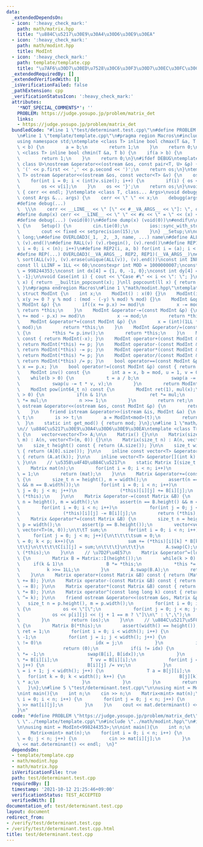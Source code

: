 ```yaml
---
data:
  _extendedDependsOn:
  - icon: ':heavy_check_mark:'
    path: math/matrix.hpp
    title: "\u884C\u5217\u30E9\u30A4\u30D6\u30E9\u30EA"
  - icon: ':heavy_check_mark:'
    path: math/modint.hpp
    title: ModInt
  - icon: ':heavy_check_mark:'
    path: template/template.cpp
    title: "\u7AF6\u30D7\u30ED\u7528\u30C6\u30F3\u30D7\u30EC\u30FC\u30C8"
  _extendedRequiredBy: []
  _extendedVerifiedWith: []
  _isVerificationFailed: false
  _pathExtension: cpp
  _verificationStatusIcon: ':heavy_check_mark:'
  attributes:
    '*NOT_SPECIAL_COMMENTS*': ''
    PROBLEM: https://judge.yosupo.jp/problem/matrix_det
    links:
    - https://judge.yosupo.jp/problem/matrix_det
  bundledCode: "#line 1 \"test/determinant.test.cpp\"\n#define PROBLEM \"https://judge.yosupo.jp/problem/matrix_det\"\
    \n#line 1 \"template/template.cpp\"\n#pragma region Macros\n#include <bits/stdc++.h>\n\
    using namespace std;\ntemplate <class T> inline bool chmax(T &a, T b) {\n    if(a\
    \ < b) {\n        a = b;\n        return 1;\n    }\n    return 0;\n}\ntemplate\
    \ <class T> inline bool chmin(T &a, T b) {\n    if(a > b) {\n        a = b;\n\
    \        return 1;\n    }\n    return 0;\n}\n#ifdef DEBUG\ntemplate <class T,\
    \ class U>\nostream &operator<<(ostream &os, const pair<T, U> &p) {\n    os <<\
    \ '(' << p.first << ',' << p.second << ')';\n    return os;\n}\ntemplate <class\
    \ T> ostream &operator<<(ostream &os, const vector<T> &v) {\n    os << '{';\n\
    \    for(int i = 0; i < (int)v.size(); i++) {\n        if(i) { os << ','; }\n\
    \        os << v[i];\n    }\n    os << '}';\n    return os;\n}\nvoid debugg()\
    \ { cerr << endl; }\ntemplate <class T, class... Args>\nvoid debugg(const T &x,\
    \ const Args &... args) {\n    cerr << \" \" << x;\n    debugg(args...);\n}\n\
    #define debug(...)                                                           \
    \  \\\n    cerr << __LINE__ << \" [\" << #__VA_ARGS__ << \"]: \", debugg(__VA_ARGS__)\n\
    #define dump(x) cerr << __LINE__ << \" \" << #x << \" = \" << (x) << endl\n#else\n\
    #define debug(...) (void(0))\n#define dump(x) (void(0))\n#endif\n\nstruct Setup\
    \ {\n    Setup() {\n        cin.tie(0);\n        ios::sync_with_stdio(false);\n\
    \        cout << fixed << setprecision(15);\n    }\n} __Setup;\n\nusing ll = long\
    \ long;\n#define OVERLOAD3(_1, _2, _3, name, ...) name\n#define ALL(v) (v).begin(),\
    \ (v).end()\n#define RALL(v) (v).rbegin(), (v).rend()\n#define REP1(i, n) for(int\
    \ i = 0; i < (n); i++)\n#define REP2(i, a, b) for(int i = (a); i < int(b); i++)\n\
    #define REP(...) OVERLOAD3(__VA_ARGS__, REP2, REP1)(__VA_ARGS__)\n#define UNIQUE(v)\
    \ sort(ALL(v)), (v).erase(unique(ALL(v)), (v).end())\nconst int INF = 1 << 30;\n\
    const ll LLINF = 1LL << 60;\nconstexpr int MOD = 1000000007;\nconstexpr int MOD2\
    \ = 998244353;\nconst int dx[4] = {1, 0, -1, 0};\nconst int dy[4] = {0, 1, 0,\
    \ -1};\n\nvoid Case(int i) { cout << \"Case #\" << i << \": \"; }\nint popcount(int\
    \ x) { return __builtin_popcount(x); }\nll popcount(ll x) { return __builtin_popcountll(x);\
    \ }\n#pragma endregion Macros\n#line 1 \"math/modint.hpp\"\ntemplate <int mod>\
    \ struct ModInt {\n    int x;\n    ModInt() : x(0) {}\n    ModInt(int64_t y) :\
    \ x(y >= 0 ? y % mod : (mod - (-y) % mod) % mod) {}\n    ModInt &operator+=(const\
    \ ModInt &p) {\n        if((x += p.x) >= mod)\n            x -= mod;\n       \
    \ return *this;\n    }\n    ModInt &operator-=(const ModInt &p) {\n        if((x\
    \ += mod - p.x) >= mod)\n            x -= mod;\n        return *this;\n    }\n\
    \    ModInt &operator*=(const ModInt &p) {\n        x = (int)(1LL * x * p.x %\
    \ mod);\n        return *this;\n    }\n    ModInt &operator/=(const ModInt &p)\
    \ {\n        *this *= p.inv();\n        return *this;\n    }\n    ModInt operator-()\
    \ const { return ModInt(-x); }\n    ModInt operator+(const ModInt &p) const {\
    \ return ModInt(*this) += p; }\n    ModInt operator-(const ModInt &p) const {\
    \ return ModInt(*this) -= p; }\n    ModInt operator*(const ModInt &p) const {\
    \ return ModInt(*this) *= p; }\n    ModInt operator/(const ModInt &p) const {\
    \ return ModInt(*this) /= p; }\n    bool operator==(const ModInt &p) const { return\
    \ x == p.x; }\n    bool operator!=(const ModInt &p) const { return x != p.x; }\n\
    \    ModInt inv() const {\n        int a = x, b = mod, u = 1, v = 0, t;\n    \
    \    while(b > 0) {\n            t = a / b;\n            swap(a -= t * b, b);\n\
    \            swap(u -= t * v, v);\n        }\n        return ModInt(u);\n    }\n\
    \    ModInt pow(int64_t n) const {\n        ModInt ret(1), mul(x);\n        while(n\
    \ > 0) {\n            if(n & 1)\n                ret *= mul;\n            mul\
    \ *= mul;\n            n >>= 1;\n        }\n        return ret;\n    }\n    friend\
    \ ostream &operator<<(ostream &os, const ModInt &p) {\n        return os << p.x;\n\
    \    }\n    friend istream &operator>>(istream &is, ModInt &a) {\n        int64_t\
    \ t;\n        is >> t;\n        a = ModInt<mod>(t);\n        return (is);\n  \
    \  }\n    static int get_mod() { return mod; }\n};\n#line 1 \"math/matrix.hpp\"\
    \n// \u884C\u5217\u30E9\u30A4\u30D6\u30E9\u30EA\ntemplate <class T> struct Matrix\
    \ {\n    vector<vector<T>> A;\n\n    Matrix() {}\n\n    Matrix(size_t n, size_t\
    \ m) : A(n, vector<T>(m, 0)) {}\n\n    Matrix(size_t n) : A(n, vector<T>(n, 0)){};\n\
    \n    size_t height() const { return (A.size()); }\n\n    size_t width() const\
    \ { return (A[0].size()); }\n\n    inline const vector<T> &operator[](int k) const\
    \ { return (A.at(k)); }\n\n    inline vector<T> &operator[](int k) { return (A.at(k));\
    \ }\n\n    // \u5358\u4F4D\u884C\u5217\n    static Matrix I(size_t n) {\n    \
    \    Matrix mat(n);\n        for(int i = 0; i < n; i++)\n            mat[i][i]\
    \ = 1;\n        return (mat);\n    }\n\n    Matrix &operator+=(const Matrix &B)\
    \ {\n        size_t n = height(), m = width();\n        assert(n == B.height()\
    \ && m == B.width());\n        for(int i = 0; i < n; i++)\n            for(int\
    \ j = 0; j < m; j++)\n                (*this)[i][j] += B[i][j];\n        return\
    \ (*this);\n    }\n\n    Matrix &operator-=(const Matrix &B) {\n        size_t\
    \ n = height(), m = width();\n        assert(n == B.height() && m == B.width());\n\
    \        for(int i = 0; i < n; i++)\n            for(int j = 0; j < m; j++)\n\
    \                (*this)[i][j] -= B[i][j];\n        return (*this);\n    }\n\n\
    \    Matrix &operator*=(const Matrix &B) {\n        size_t n = height(), m = B.width(),\
    \ p = width();\n        assert(p == B.height());\n        vector<vector<T>> C(n,\
    \ vector<T>(m, 0));\n\t\tT sum;\n        for(int i = 0; i < n; i++){\n       \
    \     for(int j = 0; j < m; j++){\n\t\t\t\tsum = 0;\n                for(int k\
    \ = 0; k < p; k++){\n                    sum += (*this)[i][k] * B[k][j];\n\t\t\
    \t\t}\n\t\t\t\tC[i][j] = sum;\n\t\t\t}\n\t\t}\n        A.swap(C);\n        return\
    \ (*this);\n    }\n\n    // \u7D2F\u4E57\n    Matrix &operator^=(long long k)\
    \ {\n        Matrix B = Matrix::I(height());\n        while(k > 0) {\n       \
    \     if(k & 1)\n                B *= *this;\n            *this *= *this;\n  \
    \          k >>= 1LL;\n        }\n        A.swap(B.A);\n        return (*this);\n\
    \    }\n\n    Matrix operator+(const Matrix &B) const { return (Matrix(*this)\
    \ += B); }\n\n    Matrix operator-(const Matrix &B) const { return (Matrix(*this)\
    \ -= B); }\n\n    Matrix operator*(const Matrix &B) const { return (Matrix(*this)\
    \ *= B); }\n\n    Matrix operator^(const long long k) const { return (Matrix(*this)\
    \ ^= k); }\n\n    friend ostream &operator<<(ostream &os, Matrix &p) {\n     \
    \   size_t n = p.height(), m = p.width();\n        for(int i = 0; i < n; i++)\
    \ {\n            os << \"[\";\n            for(int j = 0; j < m; j++) {\n    \
    \            os << p[i][j] << (j + 1 == m ? \"]\\n\" : \",\");\n            }\n\
    \        }\n        return (os);\n    }\n\n    // \u884C\u5217\u5F0F\n    T determinant()\
    \ {\n        Matrix B(*this);\n        assert(width() == height());\n        T\
    \ ret = 1;\n        for(int i = 0; i < width(); i++) {\n            int idx =\
    \ -1;\n            for(int j = i; j < width(); j++) {\n                if(B[j][i]\
    \ != 0)\n                    idx = j;\n            }\n            if(idx == -1)\n\
    \                return (0);\n            if(i != idx) {\n                ret\
    \ *= -1;\n                swap(B[i], B[idx]);\n            }\n            ret\
    \ *= B[i][i];\n            T vv = B[i][i];\n            for(int j = 0; j < width();\
    \ j++) {\n                B[i][j] /= vv;\n            }\n            for(int j\
    \ = i + 1; j < width(); j++) {\n                T a = B[j][i];\n             \
    \   for(int k = 0; k < width(); k++) {\n                    B[j][k] -= B[i][k]\
    \ * a;\n                }\n            }\n        }\n        return (ret);\n \
    \   }\n};\n#line 5 \"test/determinant.test.cpp\"\n\nusing mint = ModInt<998244353>;\n\
    \nint main(){\n    int n;\n    cin >> n;\n    Matrix<mint> mat(n);\n    for(int\
    \ i = 0; i < n; i++) {\n        for(int j = 0; j < n; j++) {\n            cin\
    \ >> mat[i][j];\n        }\n    }\n    cout << mat.determinant() << endl;  \n\
    }\n"
  code: "#define PROBLEM \"https://judge.yosupo.jp/problem/matrix_det\"\n#include\
    \ \"../template/template.cpp\"\n#include \"../math/modint.hpp\"\n#include \"../math/matrix.hpp\"\
    \n\nusing mint = ModInt<998244353>;\n\nint main(){\n    int n;\n    cin >> n;\n\
    \    Matrix<mint> mat(n);\n    for(int i = 0; i < n; i++) {\n        for(int j\
    \ = 0; j < n; j++) {\n            cin >> mat[i][j];\n        }\n    }\n    cout\
    \ << mat.determinant() << endl;  \n}"
  dependsOn:
  - template/template.cpp
  - math/modint.hpp
  - math/matrix.hpp
  isVerificationFile: true
  path: test/determinant.test.cpp
  requiredBy: []
  timestamp: '2021-10-12 21:25:46+09:00'
  verificationStatus: TEST_ACCEPTED
  verifiedWith: []
documentation_of: test/determinant.test.cpp
layout: document
redirect_from:
- /verify/test/determinant.test.cpp
- /verify/test/determinant.test.cpp.html
title: test/determinant.test.cpp
---
```

